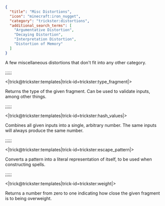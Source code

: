 ```json
{
  "title": "Misc Distortions",
  "icon": "minecraft:iron_nugget",
  "category": "trickster:distortions",
  "additional_search_terms": [
    "Argumentative Distortion",
    "Decaying Distortion",
    "Interpretation Distortion",
    "Distortion of Memory"
  ]
}
```

A few miscellaneous distortions that don't fit into any other category.

;;;;;

<|trick@trickster:templates|trick-id=trickster:type_fragment|>

Returns the type of the given fragment. Can be used to validate inputs, among other things.

;;;;;

<|trick@trickster:templates|trick-id=trickster:hash_values|>

Combines all given inputs into a single, arbitrary number. The same inputs will always produce the same number.

;;;;;

<|trick@trickster:templates|trick-id=trickster:escape_pattern|>

Converts a pattern into a literal representation of itself, to be used when constructing spells.

;;;;;

<|trick@trickster:templates|trick-id=trickster:weight|>

Returns a number from zero to one indicating how close the given fragment is to being overweight.
